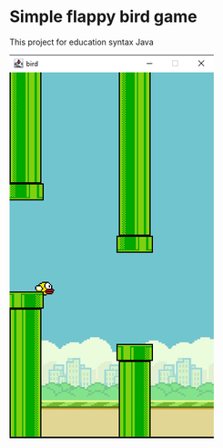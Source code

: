 # Simple flappy bird game

This project for education syntax Java 

![Image alt](https://github.com/XLED-bd/simple_flappy_bird/blob/master/screenshot.png)
